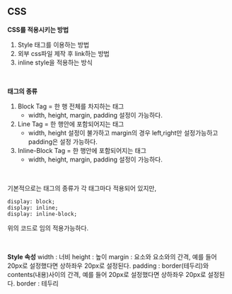 ## CSS

**CSS를 적용시키는 방법**
1. Style 태그를 이용하는 방법
2. 외부 css파일 제작 후 link하는 방법
3. inline style을 적용하는 방식

<br>

**태그의 종류**
1. Block Tag = 한 행 전체를 차지하는 태그
   - width, height, margin, padding 설정이 가능하다.
3. Line Tag = 한 행안에 포함되어지는 태그
   - width, height 설정이 불가하고 margin의 경우 left,right만 설정가능하고 padding은 설정 가능하다.
5. Inline-Block Tag = 한 행안에 포함되어지는 태그
   - width, height, margin, padding 설정이 가능하다.

<br>

기본적으로는 태그의 종류가 각 태그마다 적용되어 있지만, <br>
```
display: block;
display: inline;
display: inline-block;
```
위의 코드로 임의 적용가능하다.

<br>

**Style 속성**
width : 너비
height : 높이
margin : 요소와 요소와의 간격, 예를 들어 20px로 설정했다면 상하좌우 20px로 설정된다.
padding : border(테두리)와 contents(내용)사이의 간격, 예를 들어 20px로 설정했다면 상하좌우 20px로 설정된다.
border : 테두리




